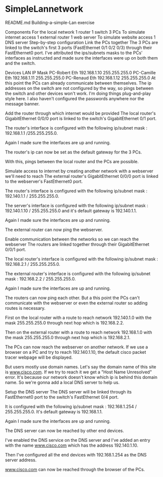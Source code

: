 # SimpleLannetwork
README.md
Building-a-simple-Lan exercise

Components For the local network 1 router 1 switch 3 PCs To simulate internet access 1 external router 1 web server To simulate website access 1 DNS server Step-by-step configuration Link the PCs together The 3 PCs are linked to the switch's first 3 ports (FastEthernet 0/1 0/2 0/3) through their FastEthernet0 port. I've attributed the ips/subnets masks to the PCs' interfaces as instructed and made sure the interfaces were up on both them and the switch.

Devices LAN IP Mask PC-Robert Eth 192.168.1.10 255.255.255.0 PC-Camille Eth 192.168.1.11 255.255.255.0 PC-Renaud Eth 192.168.1.12 255.255.255.0 At this point the PCs can already communicate between themselves. The ip addresses on the switch are not configured by the way, so pings between the switch and other devices won't work. I'm doing things plug-and-play style here. I also haven't configured the passwords anywhere nor the message banner.

Add the router through which internet would be provided The local router's GigabitEthernet 0/0/0 port is linked to the switch's GigabitEthernet 0/1 port.

The router's interface is configured with the following ip/subnet mask : 192.168.1.1 /255.255.255.0.

Again I made sure the interfaces are up and running.

The router's ip can now be set as the default gateway for the 3 PCs.

With this, pings between the local router and the PCs are possible.

Simulate access to internet by creating another network with a webserver we'll need to reach The external router's GigabitEthernet 0/0/0 port is linked to the webserver's FastEthernet0 port.

The router's interface is configured with the following ip/subnet mask : 192.140.1.1 / 255.255.255.0.

The server's interface is configured with the following ip/subnet mask : 192.140.1.10 / 255.255.255.0 and it's default gateway is 192.140.1.1.

Again I made sure the interfaces are up and running.

The external router can now ping the webserver.

Enable communication between the networks so we can reach the webserver The routers are linked together through their GigabitEthernet 0/0/1 port.

The local router's interface is configured with the following ip/subnet mask : 192.168.2.1 / 255.255.255.0.

The external router's interface is configured with the following ip/subnet mask : 192.168.2.2 / 255.255.255.0.

Again I made sure the interfaces are up and running.

The routers can now ping each other. But a this point the PCs can't communicate with the webserver or even the external router so adding routes is necessary.

First on the local router with a route to reach network 192.140.1.0 with the mask 255.255.255.0 through next hop which is 192.168.2.2.

Then on the external router with a route to reach network 192.168.1.0 with the mask 255.255.255.0 through next hop which is 192.168.2.1.

The PCs can now reach the webserver on another network. If we use a browser on a PC and try to reach 192.140.1.10, the default cisco packet tracer webpage will be displayed.

But users mostly use domain names. Let's say the domain name of this site is www.cisco.com. If we try to reach it we get a "Host Name Unresolved" error. It's because our network doesn't know which ip is behind this domain name. So we're gonna add a local DNS server to help us.

Setup the DNS server The DNS server will be linked through its FastEthernet0 port to the switch's FastEthernet 0/4 port.

It is configured with the following ip/subnet mask : 192.168.1.254 / 255.255.255.0. It's default gateway is 192.168.1.1.

Again I made sure the interfaces are up and running.

The DNS server can now be reached by other end devices.

I've enabled the DNS service on the DNS server and I've added an entry with the name www.cisco.com which has the address 192.140.1.10.

Then I've configured all the end devices with 192.168.1.254 as the DNS server address.

www.cisco.com can now be reached through the browser of the PCs.
